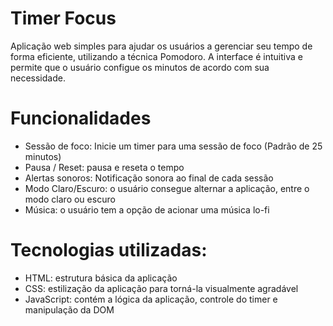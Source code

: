 # Timer Focus

Aplicação web simples para ajudar os usuários a gerenciar seu tempo de forma eficiente, utilizando a técnica Pomodoro. 
A interface é intuitiva e permite que o usuário configue os minutos de acordo com sua necessidade.

# Funcionalidades
- Sessão de foco: Inicie um timer para uma sessão de foco (Padrão de 25 minutos)
- Pausa / Reset: pausa e reseta o tempo
- Alertas sonoros: Notificação sonora ao final de cada sessão
- Modo Claro/Escuro: o usuário consegue alternar a aplicação, entre o modo claro ou escuro
- Música: o usuário tem a opção de acionar uma música lo-fi

# Tecnologias utilizadas:
- HTML: estrutura básica da aplicação
- CSS: estilização da aplicação para torná-la visualmente agradável
- JavaScript: contém a lógica da aplicação, controle do timer e manipulação da DOM
